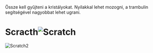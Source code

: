 Össze kell gyűjteni a kristályokat. 
Nyilakkal lehet mozogni, a trambulin segítségével nagyobbat lehet ugrani. 


# Scracth![Scratch](https://user-images.githubusercontent.com/100530081/155896572-5a541240-d5ef-48e0-aee6-1720b82500a5.png)
![Scratch2](https://user-images.githubusercontent.com/100530081/155896679-2b213e7b-de0a-4ca4-8264-0bfae12a9c6d.png)
